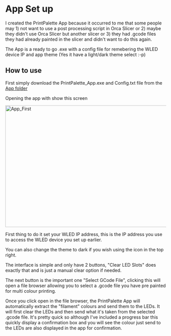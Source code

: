 # App Set up

I created the PrintPalette App because it occurred to me that some people may 1) not want to use a post processing script in Orca Slicer or 2) maybe they didn't use Orca Slicer but another slicer or 3) they had .gcode files they had already painted in the slicer and didn't want to do this again.

The App is a ready to go .exe with a config file for remebering the WLED device IP and app theme (Yes it have a light/dark theme select :-p)

## How to use

First simply download the PrintPalette_App.exe and Config.txt file from the [App folder](https://github.com/Rushmere3D/PrintPalette/tree/main/App)

Opening the app with show this screen

<img width="602" height="382" alt="App_First" src="https://github.com/user-attachments/assets/28316a69-30ac-4178-89dd-58c1350ac12b" />

First thing to do it set your WLED IP address, this is the IP address you use to access the WLED device you set up earlier.

You can also change the theme to dark if you wish using the icon in the top right.

The interface is simple and only have 2 buttons, "Clear LED Slots" does exactly that and is just a manual clear option if needed.

The next button is the important one "Select GCode File", clicking this will open a file browser allowing you to select a .gcode file you have pre painted for multi colour printing.

Once you click open in the file browser, the PrintPalette App will automatically extract the "filament" colours and send them to the LEDs. It will first clear the LEDs and then send what it's taken from the selected .gcode file. It's pretty quick so although I've included a progress bar this quickly display a confirmation box and you will see the colour just send to the LEDs are also displayed in the app for confirmation.

